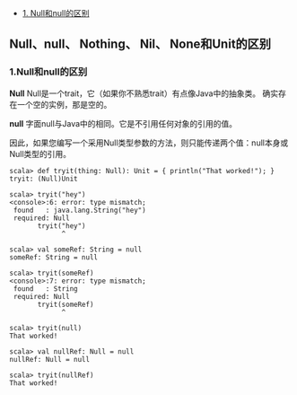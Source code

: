<!-- MarkdownTOC -->
- [1. Null和null的区别](#1.Null和null)
<!-- /MarkdownTOC -->

## Null、null、 Nothing、 Nil、 None和Unit的区别
### 1.Null和null的区别
  
  **Null**  Null是一个trait，它（如果你不熟悉trait）有点像Java中的抽象类。
确实存在一个空的实例，那是空的。

  **null** 字面null与Java中的相同。它是不引用任何对象的引用的值。
  
  因此，如果您编写一个采用Null类型参数的方法，则只能传递两个值：null本身或Null类型的引用。
  
```
scala> def tryit(thing: Null): Unit = { println("That worked!"); }
tryit: (Null)Unit

scala> tryit("hey")
<console>:6: error: type mismatch;
 found   : java.lang.String("hey")
 required: Null
       tryit("hey")
             ^

scala> val someRef: String = null
someRef: String = null

scala> tryit(someRef)
<console>:7: error: type mismatch;
 found   : String
 required: Null
       tryit(someRef)
             ^

scala> tryit(null)
That worked!

scala> val nullRef: Null = null
nullRef: Null = null

scala> tryit(nullRef)
That worked!

```
